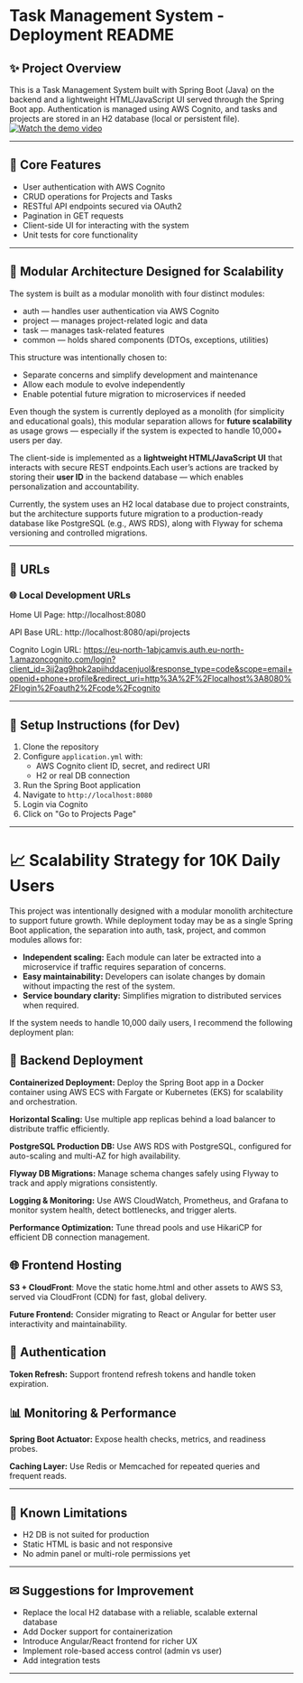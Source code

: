 # Task Management System - Deployment README

## ✨ Project Overview

This is a Task Management System built with Spring Boot (Java) on the backend and a lightweight HTML/JavaScript UI served through the Spring Boot app. Authentication is managed using AWS Cognito, and tasks and projects are stored in an H2 database (local or persistent file).
[![Watch the demo video](https://img.shields.io/badge/Watch-Demo%20Video-blue?logo=video)](https://raw.githubusercontent.com/maichaouat/task-manager/main/src/main/resources/demo.mp4)

---------

## 🏢 Core Features

* User authentication with AWS Cognito
* CRUD operations for Projects and Tasks
* RESTful API endpoints secured via OAuth2
* Pagination in GET requests
* Client-side UI for interacting with the system
* Unit tests for core functionality 

---------
## 🧩 Modular Architecture Designed for Scalability

The system is built as a modular monolith with four distinct modules:

* auth — handles user authentication via AWS Cognito
* project — manages project-related logic and data
* task — manages task-related features
* common — holds shared components (DTOs, exceptions, utilities)

This structure was intentionally chosen to:

* Separate concerns and simplify development and maintenance
* Allow each module to evolve independently
* Enable potential future migration to microservices if needed

Even though the system is currently deployed as a monolith (for simplicity and educational goals), this modular separation allows for **future scalability** as usage grows — especially if the system is expected to handle 10,000+ users per day.

The client-side is implemented as a **lightweight HTML/JavaScript UI** that interacts with secure REST endpoints.Each user’s actions are tracked by storing their **user ID** in the backend database — which enables personalization and accountability.

Currently, the system uses an H2 local database due to project constraints, but the architecture supports future migration to a production-ready database like PostgreSQL (e.g., AWS RDS), along with Flyway for schema versioning and controlled migrations.

-----------

## 🚀 URLs

### 🌐 Local Development URLs

Home UI Page: http://localhost:8080

API Base URL: http://localhost:8080/api/projects

Cognito Login URL: https://eu-north-1abjcamvis.auth.eu-north-1.amazoncognito.com/login?client_id=3jj2ag9hpk2apiihddacenjuol&response_type=code&scope=email+openid+phone+profile&redirect_uri=http%3A%2F%2Flocalhost%3A8080%2Flogin%2Foauth2%2Fcode%2Fcognito

-------------

## 🔧 Setup Instructions (for Dev)
1. Clone the repository
2. Configure `application.yml` with:
    - AWS Cognito client ID, secret, and redirect URI
    - H2 or real DB connection
3. Run the Spring Boot application
4. Navigate to `http://localhost:8080`
5. Login via Cognito
6. Click on "Go to Projects Page"

------------------
# 📈 Scalability Strategy for 10K Daily Users

This project was intentionally designed with a modular monolith architecture to support future growth. While deployment today may be as a single Spring Boot application, the separation into auth, task, project, and common modules allows for:

* **Independent scaling:** Each module can later be extracted into a microservice if traffic requires separation of concerns.
* **Easy maintainability:** Developers can isolate changes by domain without impacting the rest of the system.
* **Service boundary clarity:** Simplifies migration to distributed services when required.

If the system needs to handle 10,000 daily users, I recommend the following deployment plan:

## 🧱 Backend Deployment

**Containerized Deployment:** Deploy the Spring Boot app in a Docker container using AWS ECS with Fargate or Kubernetes (EKS) for scalability and orchestration.

**Horizontal Scaling:** Use multiple app replicas behind a load balancer to distribute traffic efficiently.

**PostgreSQL Production DB:** Use AWS RDS with PostgreSQL, configured for auto-scaling and multi-AZ for high availability.

**Flyway DB Migrations:** Manage schema changes safely using Flyway to track and apply migrations consistently.

**Logging & Monitoring:** Use AWS CloudWatch, Prometheus, and Grafana to monitor system health, detect bottlenecks, and trigger alerts.

**Performance Optimization:** Tune thread pools and use HikariCP for efficient DB connection management.

## 🌐 Frontend Hosting

**S3 + CloudFront**: Move the static home.html and other assets to AWS S3, served via CloudFront (CDN) for fast, global delivery.

**Future Frontend:** Consider migrating to React or Angular for better user interactivity and maintainability.

## 🔐 Authentication

**Token Refresh:** Support frontend refresh tokens and handle token expiration.


## 📊 Monitoring & Performance

**Spring Boot Actuator:** Expose health checks, metrics, and readiness probes.

**Caching Layer:** Use Redis or Memcached for repeated queries and frequent reads.


-----

## 🚫 Known Limitations
- H2 DB is not suited for production
- Static HTML is basic and not responsive
- No admin panel or multi-role permissions yet

---

## ✉ Suggestions for Improvement
- Replace the local H2 database with a reliable, scalable external database
- Add Docker support for containerization
- Introduce Angular/React frontend for richer UX
- Implement role-based access control (admin vs user)
- Add integration tests

-------
